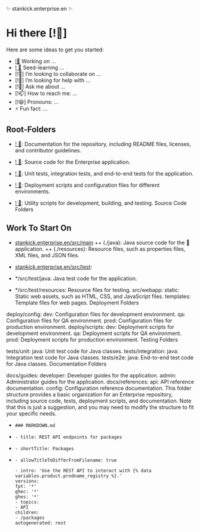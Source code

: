✨ stankick.enterprise.en ✨

# Hi there [!👋] 



Here are some ideas to get you started:

- [!🔭](Worn-iT)  Working on ...
- [! 🌱](/Root-Folders) Seed-learning ...
- [!👯] I’m looking to collaborate on ...
- [!🤔] I’m looking for help with ...
- [!💬] Ask me about ...
- [!📫] How to reach me: ...
- [!😄] Pronouns: ...
- ⚡ Fun fact: ...
  
## Root-Folders
- [! 🌱](./docs): Documentation for the repository, including README files, licenses, and contributor guidelines.

- [! 🌱](./src): Source code for the Enterprise application.

- [! 🌱](./tests): Unit tests, integration tests, and end-to-end tests for the application.
  
- [! 🌱](./deploy): Deployment scripts and configuration files for different environments.

- [! 🌱](./scripts): Utility scripts for development, building, and testing.
Source Code Folders

## Work To Start On

  + [stankick.enterprise.en/src/main](stankick.enterprise.en/src/main) 
        ++ (./java): Java source code for the 🔭application.
        ++ (./resources): Resource files, such as properties files, XML files, and JSON files.

   + [stankick.enterprise.en/src/test](stankick.enterprise.en/src/test):
   + */src/test/java: Java test code for the application.
   + */src/test/resources: Resource files for testing.
src/webapp:
static: Static web assets, such as HTML, CSS, and JavaScript files.
templates: Template files for web pages.
Deployment Folders

deploy/config:
dev: Configuration files for development environment.
qa: Configuration files for QA environment.
prod: Configuration files for production environment.
deploy/scripts:
dev: Deployment scripts for development environment.
qa: Deployment scripts for QA environment.
prod: Deployment scripts for production environment.
Testing Folders

tests/unit:
java: Unit test code for Java classes.
tests/integration:
java: Integration test code for Java classes.
tests/e2e:
java: End-to-end test code for Java classes.
Documentation Folders

docs/guides:
developer: Developer guides for the application.
admin: Administrator guides for the application.
docs/references:
api: API reference documentation.
config: Configuration reference documentation.
This folder structure provides a basic organization for an Enterprise repository, including source code, tests, deployment scripts, and documentation. Note that this is just a suggestion, and you may need to modify the structure to fit your specific needs.
  

*     ### MARKDOWN.md
*     - title: REST API endpoints for packages
*     - shortTitle: Packages
*     - allowTitleToDifferFromFilename: true

      - intro: 'Use the REST API to interact with {% data variables.product.prodname_registry %}.'
      versions:
      fpt: '*'
      ghec: '*'
      ghes: '*'
      - topics:
      - API
      children:
      - /packages
      autogenerated: rest


<!-- Content after this section is automatically generated -->
